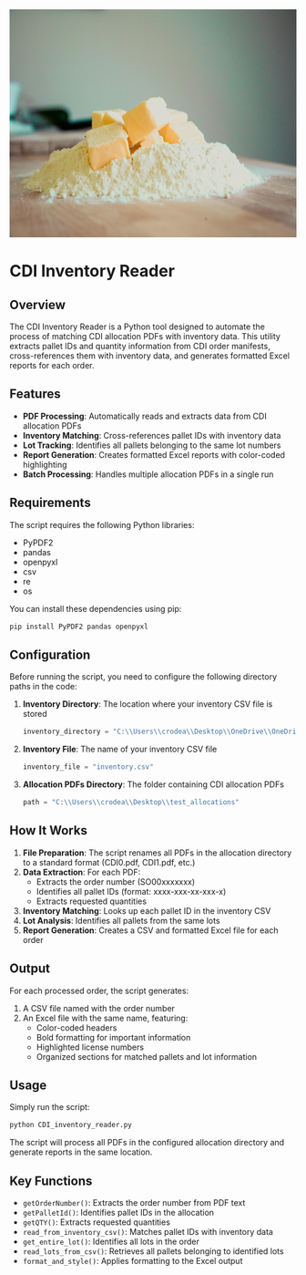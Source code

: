 <img src="https://github.com/Rodea41/CDI_allocation_finder/blob/main/butter.webp" width="1000" height="400" />


# CDI Inventory Reader

## Overview

The CDI Inventory Reader is a Python tool designed to automate the process of matching CDI allocation PDFs with inventory data. This utility extracts pallet IDs and quantity information from CDI order manifests, cross-references them with inventory data, and generates formatted Excel reports for each order.

## Features

- **PDF Processing**: Automatically reads and extracts data from CDI allocation PDFs
- **Inventory Matching**: Cross-references pallet IDs with inventory data
- **Lot Tracking**: Identifies all pallets belonging to the same lot numbers
- **Report Generation**: Creates formatted Excel reports with color-coded highlighting
- **Batch Processing**: Handles multiple allocation PDFs in a single run

## Requirements

The script requires the following Python libraries:
- PyPDF2
- pandas
- openpyxl
- csv
- re
- os

You can install these dependencies using pip:

```bash
pip install PyPDF2 pandas openpyxl
```

## Configuration

Before running the script, you need to configure the following directory paths in the code:

1. **Inventory Directory**: The location where your inventory CSV file is stored
   ```python
   inventory_directory = "C:\\Users\\crodea\\Desktop\\OneDrive\\OneDrive - US Cold Storage\\Python\\CDI_allocations_project"
   ```

2. **Inventory File**: The name of your inventory CSV file
   ```python
   inventory_file = "inventory.csv"
   ```

3. **Allocation PDFs Directory**: The folder containing CDI allocation PDFs
   ```python
   path = "C:\\Users\\crodea\\Desktop\\test_allocations"
   ```

## How It Works

1. **File Preparation**: The script renames all PDFs in the allocation directory to a standard format (CDI0.pdf, CDI1.pdf, etc.)
2. **Data Extraction**: For each PDF:
   - Extracts the order number (SO00xxxxxxx)
   - Identifies all pallet IDs (format: xxxx-xxx-xx-xxx-x)
   - Extracts requested quantities
3. **Inventory Matching**: Looks up each pallet ID in the inventory CSV
4. **Lot Analysis**: Identifies all pallets from the same lots
5. **Report Generation**: Creates a CSV and formatted Excel file for each order

## Output

For each processed order, the script generates:
1. A CSV file named with the order number
2. An Excel file with the same name, featuring:
   - Color-coded headers
   - Bold formatting for important information
   - Highlighted license numbers
   - Organized sections for matched pallets and lot information

## Usage

Simply run the script:

```python
python CDI_inventory_reader.py
```

The script will process all PDFs in the configured allocation directory and generate reports in the same location.

## Key Functions

- `getOrderNumber()`: Extracts the order number from PDF text
- `getPalletId()`: Identifies pallet IDs in the allocation
- `getQTY()`: Extracts requested quantities
- `read_from_inventory_csv()`: Matches pallet IDs with inventory data
- `get_entire_lot()`: Identifies all lots in the order
- `read_lots_from_csv()`: Retrieves all pallets belonging to identified lots
- `format_and_style()`: Applies formatting to the Excel output
